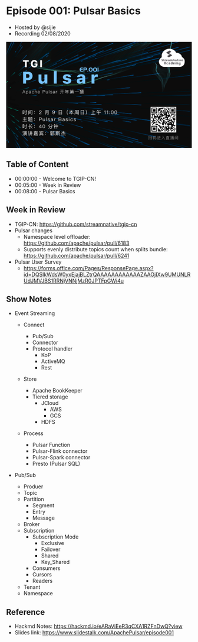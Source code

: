 # Episode 001: Pulsar Basics

- Hosted by @sijie
- Recording 02/08/2020

![](cover.png)

## Table of Content

- 00:00:00 - Welcome to TGIP-CN!
- 00:05:00 - Week in Review
- 00:08:00 - Pulsar Basics

## Week in Review

- TGIP-CN: https://github.com/streamnative/tgip-cn
- Pulsar changes
    - Namespace level offloader: https://github.com/apache/pulsar/pull/6183
    - Supports evenly distribute topics count when splits bundle: https://github.com/apache/pulsar/pull/6241
- Pulsar User Survey
    - https://forms.office.com/Pages/ResponsePage.aspx?id=DQSIkWdsW0yxEjajBLZtrQAAAAAAAAAAAAZAAOjIXw9UMUNLRUdJMVJBS1RRNjVNNjMzR0JPTFpGWi4u

## Show Notes

- Event Streaming
    - Connect
        - Pub/Sub
        - Connector
        - Protocol handler
            - KoP
            - ActiveMQ
            - Rest
    - Store
        - Apache BookKeeper
        - Tiered storage
            - JCloud
                - AWS
                - GCS
            - HDFS

    - Process
        - Pulsar Function
        - Pulsar-Flink connector
        - Pulsar-Spark connector
        - Presto (Pulsar SQL)

- Pub/Sub
    - Produer
    - Topic
    - Partition
        - Segment
        - Entry
        - Message
    - Broker
    - Subscription
        - Subscription Mode
            - Exclusive
            - Failover
            - Shared
            - Key_Shared
        - Consumers
        - Cursors
        - Readers
    - Tenant
    - Namespace

## Reference 

- Hackmd Notes: https://hackmd.io/eARaViEeR3qCXA1RZFnDwQ?view
- Slides link: https://www.slidestalk.com/ApachePulsar/episode001
